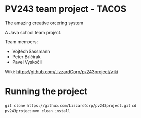# PV243 team project - TACOS
The amazing creative ordering system

A Java school team project.

Team members: 
* Vojtěch Sassmann
* Peter Balčirák
* Pavel Vyskočil

Wiki: https://github.com/LizzardCorp/pv243project/wiki


# Running the project

`git clone https://github.com/LizzardCorp/pv243project.git`
`cd pv243project`
`mvn clean install`

